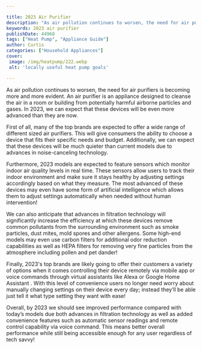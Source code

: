 ```yaml
---

title: 2023 Air Purifier
description: "As air pollution continues to worsen, the need for air purifiers is becoming more and more evident. An air purifier is an applianc...check it out to learn"
keywords: 2023 air purifier
publishDate: 44968
tags: ["Heat Pump", "Appliance Guide"]
author: Curtis
categories: ["Household Appliances"]
cover: 
 image: /img/heatpump/222.webp
 alt: 'locally useful heat pump goals'

---
```


As air pollution continues to worsen, the need for air purifiers is becoming more and more evident. An air purifier is an appliance designed to cleanse the air in a room or building from potentially harmful airborne particles and gases. In 2023, we can expect that these devices will be even more advanced than they are now. 

First of all, many of the top brands are expected to offer a wide range of different sized air purifiers. This will give consumers the ability to choose a device that fits their specific needs and budget. Additionally, we can expect that these devices will be much quieter than current models due to advances in noise-canceling technology. 

Furthermore, 2023 models are expected to feature sensors which monitor indoor air quality levels in real time. These sensors allow users to track their indoor environment and make sure it stays healthy by adjusting settings accordingly based on what they measure. The most advanced of these devices may even have some form of artificial intelligence which allows them to adjust settings automatically when needed without human intervention! 

We can also anticipate that advances in filtration technology will significantly increase the efficiency at which these devices remove common pollutants from the surrounding environment such as smoke particles, dust mites, mold spores and other allergens. Some high-end models may even use carbon filters for additional odor reduction capabilities as well as HEPA filters for removing very fine particles from the atmosphere including pollen and pet dander! 

Finally, 2023's top brands are likely going to offer their customers a variety of options when it comes controlling their device remotely via mobile app or voice commands through virtual assistants like Alexa or Google Home Assistant . With this level of convenience users no longer need worry about manually changing settings on their device every day; instead they’ll be able just tell it what type setting they want with ease! 

Overall, by 2023 we should see improved performance compared with today’s models due both advances in filtration technology as well as added convenience features such as automatic sensor readings and remote control capability via voice command. This means better overall performance while still being accessible enough for any user regardless of tech savvy!
